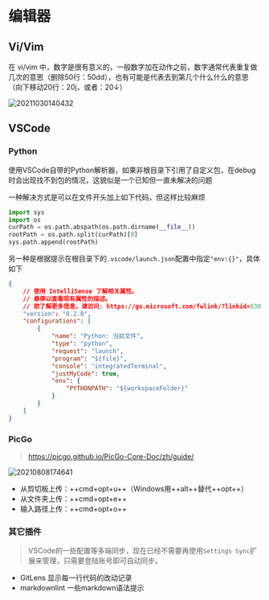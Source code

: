 # 编辑器

## Vi/Vim

在 vi/vim 中，数字是很有意义的，一般数字加在动作之前，数字通常代表重复做几次的意思（删除50行：50dd），也有可能是代表去到第几个什么什么的意思（向下移动20行：20j，或者：20↓）

![20211030140432](http://image.zuoright.com/20211030140432.png)

## VSCode

### Python

使用VSCode自带的Python解析器，如果非根目录下引用了自定义包，在debug时会出现找不到包的情况，这貌似是一个已知但一直未解决的问题

一种解决方式是可以在文件开头加上如下代码，但这样比较麻烦

```python
import sys
import os
curPath = os.path.abspath(os.path.dirname(__file__))
rootPath = os.path.split(curPath)[0]
sys.path.append(rootPath)
```

另一种是根据提示在根目录下的`.vscode/launch.json`配置中指定`"env:{}"`，具体如下

```json
{
    // 使用 IntelliSense 了解相关属性。 
    // 悬停以查看现有属性的描述。
    // 欲了解更多信息，请访问: https://go.microsoft.com/fwlink/?linkid=830387
    "version": "0.2.0",
    "configurations": [
        {
            "name": "Python: 当前文件",
            "type": "python",
            "request": "launch",
            "program": "${file}",
            "console": "integratedTerminal",
            "justMyCode": true,
            "env": {
                "PYTHONPATH": "${workspaceFolder}"
            }
        }
    ]
}
```

### PicGo

> <https://picgo.github.io/PicGo-Core-Doc/zh/guide/>

![20210808174641](http://image.zuoright.com/20210808174641.png)

- 从剪切板上传：++cmd+opt+u++（Windows用++alt++替代++opt++）
- 从文件夹上传：++cmd+opt+e++
- 输入路径上传：++cmd+opt+o++

### 其它插件

> VSCode的一些配置等多端同步，现在已经不需要再使用`Settings Sync`扩展来管理，只需要登陆账号即可自动同步。

- GitLens 显示每一行代码的改动记录
- markdownlint 一些markdown语法提示
